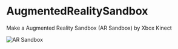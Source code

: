 # AugmentedRealitySandbox
Make a Augmented Reality Sandbox (AR Sandbox) by Xbox Kinect

![AR Sandbox](https://github.com/RueiLinHsu/AugmentedRealitySandbox/blob/main/Screenshot/ARsandbox.jpg)
